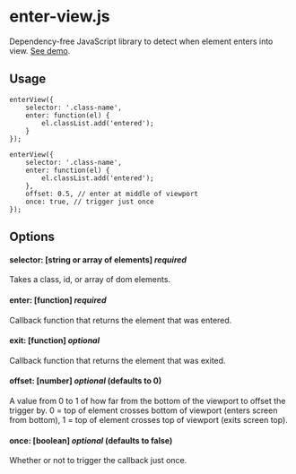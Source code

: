 # enter-view.js

Dependency-free JavaScript library to detect when element enters into view. [See demo](https://russellgoldenberg.github.io/enter-view/).

## Usage

```
enterView({
	selector: '.class-name',
	enter: function(el) {
		el.classList.add('entered');
	}
});
```

```
enterView({
	selector: '.class-name',
	enter: function(el) {
		el.classList.add('entered');
	},
	offset: 0.5, // enter at middle of viewport
	once: true, // trigger just once
});
```

## Options

#### selector: [string or array of elements] _required_

Takes a class, id, or array of dom elements.

#### enter: [function] _required_

Callback function that returns the element that was entered.

#### exit: [function] _optional_

Callback function that returns the element that was exited.

#### offset: [number] _optional_ (defaults to 0)

A value from 0 to 1 of how far from the bottom of the viewport to offset the trigger by. 0 = top of element crosses bottom of viewport (enters screen from bottom), 1 = top of element crosses top of viewport (exits screen top).

#### once: [boolean] _optional_ (defaults to false)

Whether or not to trigger the callback just once.
